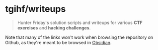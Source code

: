 # tgihf/writeups

> Hunter Friday's solution scripts and writeups for various **CTF exercises** and **hacking challenges**.

Note that many of the links won't work when browsing the repository on Github, as they're meant to be browsed in [Obsidian](https://obsidian.md/).
